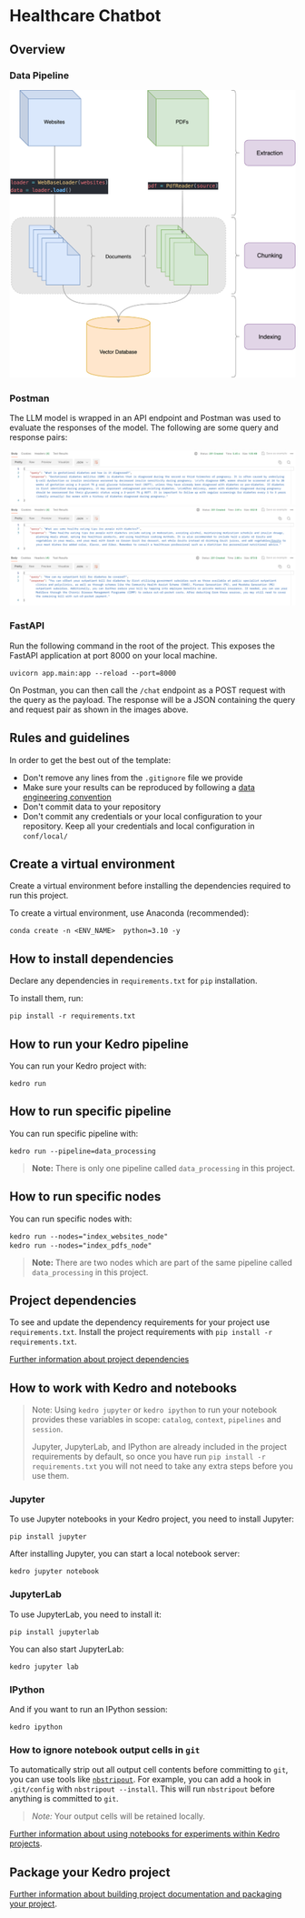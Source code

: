 # Healthcare Chatbot

## Overview

### Data Pipeline

![image](docs/external/data_pipeline.png)

### Postman

The LLM model is wrapped in an API endpoint and Postman was used to evaluate the responses of the model. The following are some query and response pairs:

![image](docs/external/SCR-20240417-qrbh.png)
![image](docs/external/SCR-20240417-qrij.png)
![image](docs/external/SCR-20240417-qrqv.png)

### FastAPI

Run the following command in the root of the project. This exposes the FastAPI application at port 8000 on your local machine.

```
uvicorn app.main:app --reload --port=8000
```

On Postman, you can then call the `/chat` endpoint as a POST request with the query as the payload. The response will be a JSON containing the query and request pair as shown in the images above.

## Rules and guidelines

In order to get the best out of the template:

- Don't remove any lines from the `.gitignore` file we provide
- Make sure your results can be reproduced by following a [data engineering convention](https://docs.kedro.org/en/stable/faq/faq.html#what-is-data-engineering-convention)
- Don't commit data to your repository
- Don't commit any credentials or your local configuration to your repository. Keep all your credentials and local configuration in `conf/local/`

## Create a virtual environment

Create a virtual environment before installing the dependencies required to run this project.

To create a virtual environment, use Anaconda (recommended):

```
conda create -n <ENV_NAME>  python=3.10 -y
```

## How to install dependencies

Declare any dependencies in `requirements.txt` for `pip` installation.

To install them, run:

```
pip install -r requirements.txt
```

## How to run your Kedro pipeline

You can run your Kedro project with:

```
kedro run
```

## How to run specific pipeline

You can run specific pipeline with:

```
kedro run --pipeline=data_processing
```

> **Note:** There is only one pipeline called `data_processing` in this project.

## How to run specific nodes

You can run specific nodes with:

```
kedro run --nodes="index_websites_node"
kedro run --nodes="index_pdfs_node"
```

> **Note:** There are two nodes which are part of the same pipeline called `data_processing` in this project.

## Project dependencies

To see and update the dependency requirements for your project use `requirements.txt`. Install the project requirements with `pip install -r requirements.txt`.

[Further information about project dependencies](https://docs.kedro.org/en/stable/kedro_project_setup/dependencies.html#project-specific-dependencies)

## How to work with Kedro and notebooks

> Note: Using `kedro jupyter` or `kedro ipython` to run your notebook provides these variables in scope: `catalog`, `context`, `pipelines` and `session`.
>
> Jupyter, JupyterLab, and IPython are already included in the project requirements by default, so once you have run `pip install -r requirements.txt` you will not need to take any extra steps before you use them.

### Jupyter

To use Jupyter notebooks in your Kedro project, you need to install Jupyter:

```
pip install jupyter
```

After installing Jupyter, you can start a local notebook server:

```
kedro jupyter notebook
```

### JupyterLab

To use JupyterLab, you need to install it:

```
pip install jupyterlab
```

You can also start JupyterLab:

```
kedro jupyter lab
```

### IPython

And if you want to run an IPython session:

```
kedro ipython
```

### How to ignore notebook output cells in `git`

To automatically strip out all output cell contents before committing to `git`, you can use tools like [`nbstripout`](https://github.com/kynan/nbstripout). For example, you can add a hook in `.git/config` with `nbstripout --install`. This will run `nbstripout` before anything is committed to `git`.

> _Note:_ Your output cells will be retained locally.

[Further information about using notebooks for experiments within Kedro projects](https://docs.kedro.org/en/develop/notebooks_and_ipython/kedro_and_notebooks.html).

## Package your Kedro project

[Further information about building project documentation and packaging your project](https://docs.kedro.org/en/stable/tutorial/package_a_project.html).
